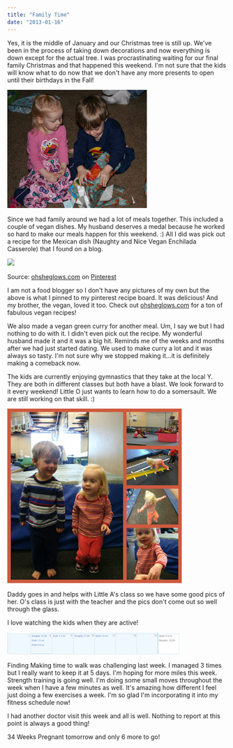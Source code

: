 ```yaml
---
title: "Family Time"
date: "2013-01-16"
---
```


Yes, it is the middle of January and our Christmas tree is still up. We've been in the process of taking down decorations and now everything is down except for the actual tree. I was procrastinating waiting for our final family Christmas and that happened this weekend. I'm not sure that the kids will know what to do now that we don't have any more presents to open until their birthdays in the Fall!  

[![](images/IMG_7833-001.JPG)](http://1.bp.blogspot.com/-ANUYhfX3fKw/UPWGyE_Fk8I/AAAAAAAABYM/_lXxhYcktFw/s1600/IMG_7833-001.JPG)

Since we had family around we had a lot of meals together. This included a couple of vegan dishes. My husband deserves a medal because he worked so hard to make our meals happen for this weekend. :) All I did was pick out a recipe for the Mexican dish (Naughty and Nice Vegan Enchilada Casserole) that I found on a blog.

[![](images/9851692906693830_qynaJy13_c.jpg)](http://pinterest.com/pin/9851692906693830/)

Source: [ohsheglows.com](http://ohsheglows.com/2011/12/13/naughty-nice-vegan-enchilada-casserole/) on [Pinterest](http://pinterest.com/)

  
  
I am not a food blogger so I don't have any pictures of my own but the above is what I pinned to my pinterest recipe board. It was delicious! And my brother, the vegan, loved it too. Check out [ohsheglows.com](http://ohsheglows.com/) for a ton of fabulous vegan recipes!  
  
We also made a vegan green curry for another meal. Um, I say we but I had nothing to do with it. I didn't even pick out the recipe. My wonderful husband made it and it was a big hit. Reminds me of the weeks and months after we had just started dating. We used to make curry a lot and it was always so tasty. I'm not sure why we stopped making it...it is definitely making a comeback now.  
  
The kids are currently enjoying gymnastics that they take at the local Y. They are both in different classes but both have a blast. We look forward to it every weekend! Little O just wants to learn how to do a somersault. We are still working on that skill. :)  

[![](images/gymnasticscollage.jpg)](http://amotherspace.net/wp-content/uploads/2013/01/gymnasticscollage1.jpg)

Daddy goes in and helps with Little A's class so we have some good pics of her. O's class is just with the teacher and the pics don't come out so well through the glass.   
  
I love watching the kids when they are active!  
  
  

[![](images/weeklyworkout.PNG)](http://3.bp.blogspot.com/-zwRz3YPB1nY/UPRopunLMYI/AAAAAAAABXc/H7X6_fO0ZMo/s1600/weeklyworkout.PNG)

Finding Making time to walk was challenging last week. I managed 3 times but I really want to keep it at 5 days. I'm hoping for more miles this week. Strength training is going well. I'm doing some small moves throughout the week when I have a few minutes as well. It's amazing how different I feel just doing a few exercises a week. I'm so glad I'm incorporating it into my fitness schedule now!   
  
I had another doctor visit this week and all is well. Nothing to report at this point is always a good thing!   
  
34 Weeks Pregnant tomorrow and only 6 more to go!
